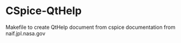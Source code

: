 # CSpice-QtHelp
Makefile to create QtHelp document from cspice documentation from naif.jpl.nasa.gov
